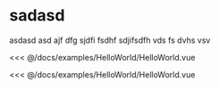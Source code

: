 # sadasd

asdasd asd ajf dfg sjdfi fsdhf sdjifsdfh vds fs dvhs vsv

<Preview>
  <template slot="demo">
    <AtMuchoviajeHome v-bind="{
      webcode: 'muchoviaje',
      campaings: ['black-friday', 'winter']
    }"/> 
  </template>

  <<< @/docs/examples/HelloWorld/HelloWorld.vue
</Preview>

<Preview>
  <template slot="demo">
    <AtHelloWorld/> 
  </template>

  <<< @/docs/examples/HelloWorld/HelloWorld.vue
</Preview>